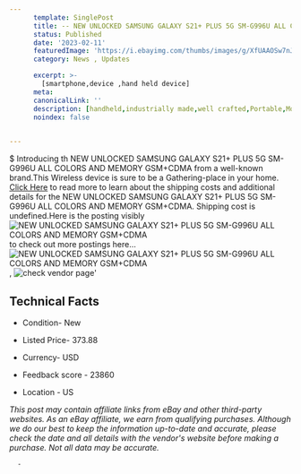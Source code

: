 ```yaml
---
      template: SinglePost
      title: -- NEW UNLOCKED SAMSUNG GALAXY S21+ PLUS 5G SM-G996U ALL COLORS AND MEMORY GSM+CDMA
      status: Published
      date: '2023-02-11'
      featuredImage: 'https://i.ebayimg.com/thumbs/images/g/XfUAAOSw7nJjt83t/s-l225.jpg'
      category: News , Updates

      excerpt: >-
        [smartphone,device ,hand held device]
      meta:
      canonicalLink: ''
      description: [handheld,industrially made,well crafted,Portable,Mobile,Compact,Convenient,Lightweight,Maneuverable,Man-portable,Miniature,Carriable,Hand-held,Light,Holdable,Transportable,Mobile device,Pocket-sized,On-the-go,Wireless,Cordless,Compact size,Convenient size, smartphone,device ,hand held device]
      noindex: false
      

---
```

$
      Introducing th NEW UNLOCKED SAMSUNG GALAXY S21+ PLUS 5G SM-G996U ALL COLORS AND MEMORY GSM+CDMA from a well-known brand.This Wireless device  is sure to be a Gathering-place in your home. [Click Here](https://www.ebay.com/itm/195547017542?hash=item2d8782b146%3Ag%3AXfUAAOSw7nJjt83t&mkevt=1&mkcid=1&mkrid=711-53200-19255-0&campid=%253CePNCampaignId%253E&customid=%253CreferenceId%253E&toolid=10049) to read more to learn about the shipping costs and additional details for the NEW UNLOCKED SAMSUNG GALAXY S21+ PLUS 5G SM-G996U ALL COLORS AND MEMORY GSM+CDMA. Shipping cost is undefined.Here is the posting visibly ![NEW UNLOCKED SAMSUNG GALAXY S21+ PLUS 5G SM-G996U ALL COLORS AND MEMORY GSM+CDMA](https://i.ebayimg.com/thumbs/images/g/XfUAAOSw7nJjt83t/s-l225.jpg) to check out more postings here... ![NEW UNLOCKED SAMSUNG GALAXY S21+ PLUS 5G SM-G996U ALL COLORS AND MEMORY GSM+CDMA](https://i.ebayimg.com/images/g/XfUAAOSw7nJjt83t/s-l1200.jpg), ![check vendor page](https://origin-galleryplus.ebayimg.com/ws/web/195547017542_2_0_1/225x225.jpg,https://origin-galleryplus.ebayimg.com/ws/web/195547017542_3_0_1/225x225.jpg,https://origin-galleryplus.ebayimg.com/ws/web/195547017542_4_0_1/225x225.jpg,https://origin-galleryplus.ebayimg.com/ws/web/195547017542_5_0_1/225x225.jpg,https://origin-galleryplus.ebayimg.com/ws/web/195547017542_6_0_1/225x225.jpg,https://origin-galleryplus.ebayimg.com/ws/web/195547017542_7_0_1/225x225.jpg,https://origin-galleryplus.ebayimg.com/ws/web/195547017542_8_0_1/225x225.jpg,https://origin-galleryplus.ebayimg.com/ws/web/195547017542_9_0_1/225x225.jpg)'

      

 ## Technical Facts 



     
      

 - Condition- New 


      

 - Listed Price- 373.88 


      

 - Currency- USD 


      

 - Feedback score - 23860 


      

 - Location - US 


      
      

 *_This post may contain affiliate links from eBay and other third-party websites. As an eBay affiliate, we earn from qualifying purchases. Although we do our best to keep the information up-to-date and accurate, please check the date and all details with the vendor's website before making a purchase. Not all data may be accurate._*




      -
